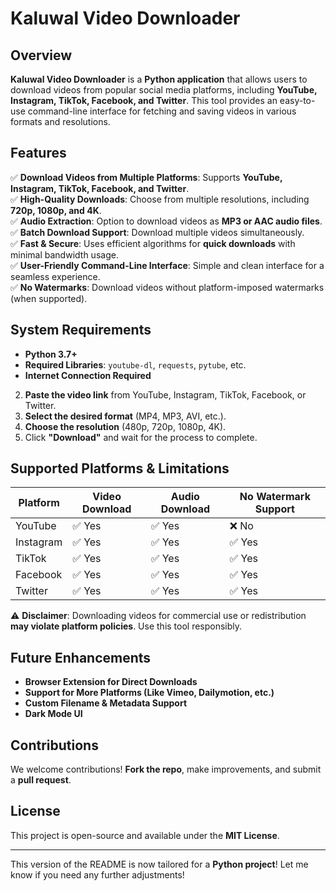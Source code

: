# Kaluwal Video Downloader  

## Overview  
**Kaluwal Video Downloader** is a **Python application** that allows users to download videos from popular social media platforms, including **YouTube, Instagram, TikTok, Facebook, and Twitter**. This tool provides an easy-to-use command-line interface for fetching and saving videos in various formats and resolutions.  

## Features  
✅ **Download Videos from Multiple Platforms**: Supports **YouTube, Instagram, TikTok, Facebook, and Twitter**.  
✅ **High-Quality Downloads**: Choose from multiple resolutions, including **720p, 1080p, and 4K**.  
✅ **Audio Extraction**: Option to download videos as **MP3 or AAC audio files**.  
✅ **Batch Download Support**: Download multiple videos simultaneously.  
✅ **Fast & Secure**: Uses efficient algorithms for **quick downloads** with minimal bandwidth usage.  
✅ **User-Friendly Command-Line Interface**: Simple and clean interface for a seamless experience.  
✅ **No Watermarks**: Download videos without platform-imposed watermarks (when supported).  

## System Requirements  
- **Python 3.7+**  
- **Required Libraries**: `youtube-dl`, `requests`, `pytube`, etc.  
- **Internet Connection Required**  

2. **Paste the video link** from YouTube, Instagram, TikTok, Facebook, or Twitter.  
3. **Select the desired format** (MP4, MP3, AVI, etc.).  
4. **Choose the resolution** (480p, 720p, 1080p, 4K).  
5. Click **"Download"** and wait for the process to complete.  

## Supported Platforms & Limitations  
| Platform  | Video Download | Audio Download | No Watermark Support |
|-----------|---------------|---------------|-----------------------|
| YouTube   | ✅ Yes | ✅ Yes | ❌ No |
| Instagram | ✅ Yes | ✅ Yes | ✅ Yes |
| TikTok    | ✅ Yes | ✅ Yes | ✅ Yes |
| Facebook  | ✅ Yes | ✅ Yes | ✅ Yes |
| Twitter   | ✅ Yes | ✅ Yes | ✅ Yes |

⚠️ **Disclaimer**: Downloading videos for commercial use or redistribution **may violate platform policies**. Use this tool responsibly.  

## Future Enhancements  
- **Browser Extension for Direct Downloads**  
- **Support for More Platforms (Like Vimeo, Dailymotion, etc.)**  
- **Custom Filename & Metadata Support**  
- **Dark Mode UI**  

## Contributions  
We welcome contributions! **Fork the repo**, make improvements, and submit a **pull request**.  

## License  
This project is open-source and available under the **MIT License**.  

---

This version of the README is now tailored for a **Python project**! Let me know if you need any further adjustments!
